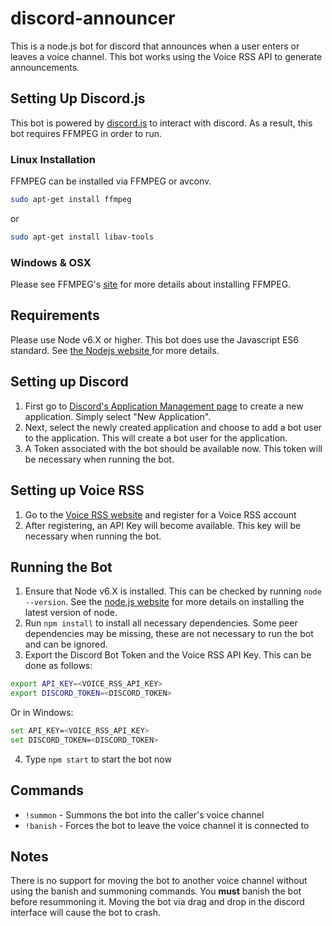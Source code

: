 # discord-announcer
This is a node.js bot for discord that announces when a user enters or leaves a voice channel. This bot works using the Voice RSS API to generate announcements.

## Setting Up Discord.js
This bot is powered by <a href=https://github.com/hydrabolt/discord.js/>discord.js</a> to interact with discord. As a result, this bot requires FFMPEG in order to run.

### Linux Installation
FFMPEG can be installed via FFMPEG or avconv.
```bash
sudo apt-get install ffmpeg
```
or
```bash
sudo apt-get install libav-tools
```

### Windows & OSX
Please see FFMPEG's <a href=https://ffmpeg.org/>site</a> for more details about installing FFMPEG.

## Requirements
Please use Node v6.X or higher. This bot does use the Javascript ES6 standard. See <a href=https://nodejs.org/en/> the Nodejs website </a> for more details.

## Setting up Discord
1. First go to <a href=https://discordapp.com/developers/applications/me>Discord's Application Management page</a> to create a new application. Simply select "New Application".
2. Next, select the newly created application and choose to add a bot user to the application. This will create a bot user for the application.
3. A Token associated with the bot should be available now. This token will be necessary when running the bot.

## Setting up Voice RSS
1. Go to the <a href=http://www.voicerss.org/registration.aspx>Voice RSS website</a> and register for a Voice RSS account
2. After registering, an API Key will become available. This key will be necessary when running the bot.

## Running the Bot
1. Ensure that Node v6.X is installed. This can be checked by running `node --version`. See the <a href=https://nodejs.org/>node.js website</a> for more details on installing the latest version of node.
2. Run `npm install` to install all necessary dependencies. Some peer dependencies may be missing, these are not necessary to run the bot and can be ignored.
3. Export the Discord Bot Token and the Voice RSS API Key. This can be done as follows:
``` sh
export API_KEY=<VOICE_RSS_API_KEY>
export DISCORD_TOKEN=<DISCORD_TOKEN>
```
Or in Windows:
``` sh
set API_KEY=<VOICE_RSS_API_KEY>
set DISCORD_TOKEN=<DISCORD_TOKEN>
```
4. Type `npm start` to start the bot now

## Commands
* `!summon` - Summons the bot into the caller's voice channel
* `!banish` - Forces the bot to leave the voice channel it is connected to

## Notes
There is no support for moving the bot to another voice channel without using the banish and summoning commands. You **must** banish the bot before resummoning it. Moving the bot via drag and drop in the discord interface will cause the bot to crash.
